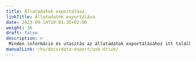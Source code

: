 ```yaml
---
title: Állatadatok exportálása
linkTitle: Állatadatok exportálása
date: 2023-09-14T10:01:35+02:00
weight: 30
draft: false
description: >
 Minden információ és utasítás az állatadatok exportálásához itt található
manualLink: /hu/docs/data-export/usb-drive/
---
```

<script>
  window.location.href = "/hu/docs/data-export/usb-drive/";
</script>

